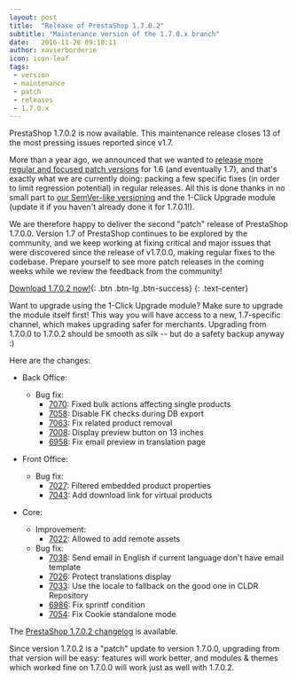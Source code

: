 ```yaml
---
layout: post
title:  "Release of PrestaShop 1.7.0.2"
subtitle: "Maintenance version of the 1.7.0.x branch"
date:   2016-11-28 09:10:11
author: xavierborderie
icon: icon-leaf
tags:
 - version
 - maintenance
 - patch
 - releases
 - 1.7.0.x
---
```


PrestaShop 1.7.0.2 is now available. This maintenance release closes 13 of the most pressing issues reported since v1.7.

More than a year ago, we announced that we wanted to [release more regular and focused patch versions](http://build.prestashop.com/news/more-focused-patch-versions/) for 1.6 (and eventually 1.7), and that's exactly what we are currently doing: packing a few specific fixes (in order to limit regression potential) in regular releases. All this is done thanks in no small part to [our SemVer-like versioning](http://build.prestashop.com/news/a-more-semantic-versioning-scheme/) and the 1-Click Upgrade module (update it if you haven't already done it for 1.7.0.1!).

We are therefore happy to deliver the second "patch" release of PrestaShop 1.7.0.0. Version 1.7 of PrestaShop continues to be explored by the community, and we keep working at fixing critical and major issues that were discovered since the release of v1.7.0.0, making regular fixes to the codebase. Prepare yourself to see more patch releases in the coming weeks while we review the feedback from the community!

[Download 1.7.0.2 now!](https://www.prestashop.com/en/download){: .btn .btn-lg .btn-success}
{: .text-center}

<div class="alert alert-important" role="alert">
Want to upgrade using the 1-Click Upgrade module? Make sure to upgrade the module itself first! This way you will have access to a new, 1.7-specific channel, which makes upgrading safer for merchants. Upgrading from 1.7.0.0 to 1.7.0.2 should be smooth as silk -- but do a safety backup anyway :)
</div>

Here are the changes:

 - Back Office:
   - Bug fix:
     - [7070](https://github.com/PrestaShop/PrestaShop/pull/7070): Fixed bulk actions affecting single products
     - [7058](https://github.com/PrestaShop/PrestaShop/pull/7058): Disable FK checks during DB export
     - [7063](https://github.com/PrestaShop/PrestaShop/pull/7063): Fix related product removal
     - [7008](https://github.com/PrestaShop/PrestaShop/pull/7008): Display preview button on 13 inches
     - [6958](https://github.com/PrestaShop/PrestaShop/pull/6958): Fix email preview in translation page

 - Front Office:
   - Bug fix:
     - [7027](https://github.com/PrestaShop/PrestaShop/pull/7027): Filtered embedded product properties
     - [7043](https://github.com/PrestaShop/PrestaShop/pull/7043): Add download link for virtual products

 - Core:
   - Improvement:
     - [7022](https://github.com/PrestaShop/PrestaShop/pull/7022): Allowed to add remote assets
   - Bug fix:
     - [7038](https://github.com/PrestaShop/PrestaShop/pull/7038): Send email in English if current language don't have email template
     - [7026](https://github.com/PrestaShop/PrestaShop/pull/7026): Protect translations display
     - [7033](https://github.com/PrestaShop/PrestaShop/pull/7033): Use the locale to fallback on the good one in CLDR Repository
     - [6986](https://github.com/PrestaShop/PrestaShop/pull/6986): Fix sprintf condition
     - [7054](https://github.com/PrestaShop/PrestaShop/pull/7054): Fix Cookie standalone mode

The [PrestaShop 1.7.0.2 changelog](https://www.prestashop.com/en/developers-versions/changelog/1.7.0.2-stable) is available.

Since version 1.7.0.2 is a "patch" update to version 1.7.0.0, upgrading from that version will be easy: features will work better, and modules & themes which worked fine on 1.7.0.0 will work just as well with 1.7.0.2.
